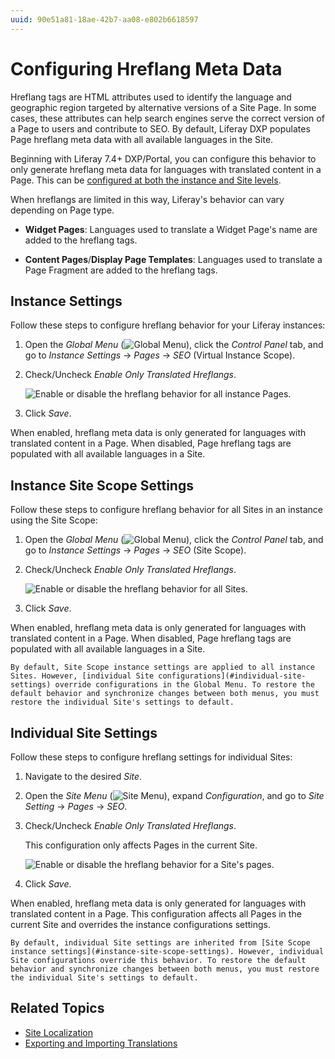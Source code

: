 ```yaml
---
uuid: 90e51a81-18ae-42b7-aa08-e802b6618597
---
```

# Configuring Hreflang Meta Data

Hreflang tags are HTML attributes used to identify the language and geographic region targeted by alternative versions of a Site Page. In some cases, these attributes can help search engines serve the correct version of a Page to users and contribute to SEO. By default, Liferay DXP populates Page hreflang meta data with all available languages in the Site.

Beginning with Liferay 7.4+ DXP/Portal, you can configure this behavior to only generate hreflang meta data for languages with translated content in a Page. This can be [configured at both the instance and Site levels](../../system-administration/configuring-liferay/understanding-configuration-scope.md).

When hreflangs are limited in this way, Liferay's behavior can vary depending on Page type.

* **Widget Pages**: Languages used to translate a Widget Page's name are added to the hreflang tags.

* **Content Pages**/**Display Page Templates**: Languages used to translate a Page Fragment are added to the hreflang tags.

## Instance Settings

Follow these steps to configure hreflang behavior for your Liferay instances:

1. Open the *Global Menu* (![Global Menu](../../images/icon-applications-menu.png)), click the *Control Panel* tab, and go to *Instance Settings* &rarr; *Pages* &rarr; *SEO* (Virtual Instance Scope).

1. Check/Uncheck *Enable Only Translated Hreflangs*.

   ![Enable or disable the hreflang behavior for all instance Pages.](./configuring-hreflang-meta-data/images/01.png)

1. Click *Save*.

When enabled, hreflang meta data is only generated for languages with translated content in a Page. When disabled, Page hreflang tags are populated with all available languages in a Site.

## Instance Site Scope Settings

Follow these steps to configure hreflang behavior for all Sites in an instance using the Site Scope:

1. Open the *Global Menu* (![Global Menu](../../images/icon-applications-menu.png)), click the *Control Panel* tab, and go to *Instance Settings* &rarr; *Pages* &rarr; *SEO* (Site Scope).

1. Check/Uncheck *Enable Only Translated Hreflangs*.

   ![Enable or disable the hreflang behavior for all Sites.](./configuring-hreflang-meta-data/images/02.png)

1. Click *Save*.

When enabled, hreflang meta data is only generated for languages with translated content in a Page. When disabled, Page hreflang tags are populated with all available languages in a Site.

```{note}
By default, Site Scope instance settings are applied to all instance Sites. However, [individual Site configurations](#individual-site-settings) override configurations in the Global Menu. To restore the default behavior and synchronize changes between both menus, you must restore the individual Site's settings to default. 
```

## Individual Site Settings

Follow these steps to configure hreflang settings for individual Sites:

1. Navigate to the desired *Site*.

1. Open the *Site Menu* (![Site Menu](../../images/icon-product-menu.png)), expand *Configuration*, and go to *Site Setting* &rarr; *Pages* &rarr; *SEO*.

1. Check/Uncheck *Enable Only Translated Hreflangs*.

   This configuration only affects Pages in the current Site.

   ![Enable or disable the hreflang behavior for a Site's pages.](./configuring-hreflang-meta-data/images/03.png)

1. Click *Save*.

When enabled, hreflang meta data is only generated for languages with translated content in a Page. This configuration affects all Pages in the current Site and overrides the instance configurations settings.

```{note}
By default, individual Site settings are inherited from [Site Scope instance settings](#instance-site-scope-settings). However, individual Site configurations override this behavior. To restore the default behavior and synchronize changes between both menus, you must restore the individual Site's settings to default. 
```

## Related Topics

* [Site Localization](./site-localization.md)
* [Exporting and Importing Translations](../../content-authoring-and-management/translating-pages-and-content.md)
